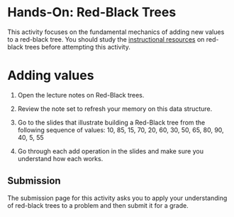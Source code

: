 
# Hands-On: Red-Black Trees

This activity focuses on the fundamental mechanics of adding new values to a red-black tree. You should study the 
[instructional resources](../../instructional-resources.md) 
on red-black trees before attempting this activity.


# Adding values

1. Open the lecture notes on Red-Black trees.

1. Review the note set to refresh your memory on this data structure.

1. Go to the slides that illustrate building a Red-Black tree from the following sequence of values: 10, 85, 15, 70, 20, 60, 30, 50, 65, 80, 90, 40, 5, 55

1. Go through each add operation in the slides and make sure you understand how each works.


## Submission

The submission page for this activity asks you to apply your understanding of
red-black trees to a problem and then submit it for a grade.
